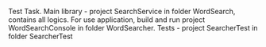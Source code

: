 Test Task.
Main library - project SearchService in folder WordSearch, contains all logics. 
For use application, build and run project WordSearchConsole in folder WordSearcher. 
Tests - project SearcherTest in folder SearcherTest
